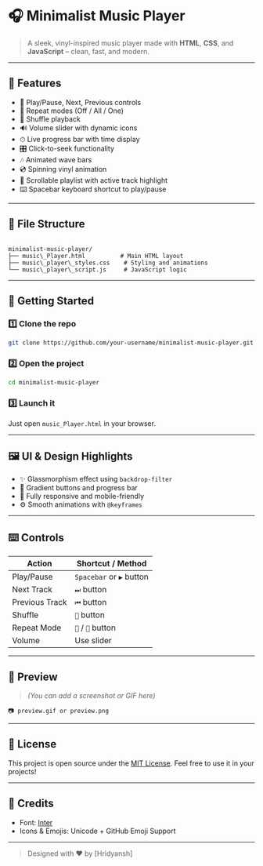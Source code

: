# 🎧 Minimalist Music Player

> A sleek, vinyl-inspired music player made with **HTML**, **CSS**, and **JavaScript** – clean, fast, and modern.

---

## 🌟 Features

- 🎵 Play/Pause, Next, Previous controls
- 🔁 Repeat modes (Off / All / One)
- 🔀 Shuffle playback
- 🔊 Volume slider with dynamic icons
- ⏱ Live progress bar with time display
- 🎛 Click-to-seek functionality
- 🎶 Animated wave bars
- 💿 Spinning vinyl animation
- 📝 Scrollable playlist with active track highlight
- ⌨️ Spacebar keyboard shortcut to play/pause

---

## 📁 File Structure

```

minimalist-music-player/
├── music\_Player.html          # Main HTML layout
├── music\_player\_styles.css    # Styling and animations
└── music\_player\_script.js     # JavaScript logic

````

---

## 🚀 Getting Started

### 1️⃣ Clone the repo

```bash
git clone https://github.com/your-username/minimalist-music-player.git
````

### 2️⃣ Open the project

```bash
cd minimalist-music-player
```

### 3️⃣ Launch it

Just open `music_Player.html` in your browser.

---

## 🖼️ UI & Design Highlights

* ✨ Glassmorphism effect using `backdrop-filter`
* 🎨 Gradient buttons and progress bar
* 📱 Fully responsive and mobile-friendly
* ⚙️ Smooth animations with `@keyframes`

---

## ⌨️ Controls

| Action         | Shortcut / Method        |
| -------------- | ------------------------ |
| Play/Pause     | `Spacebar` or `▶` button |
| Next Track     | `⏭` button               |
| Previous Track | `⏮` button               |
| Shuffle        | `🔀` button              |
| Repeat Mode    | `🔁` / `🔂` button       |
| Volume         | Use slider               |

---

## 📸 Preview

> *(You can add a screenshot or GIF here)*

```
📷 preview.gif or preview.png
```

---

## 📜 License

This project is open source under the [MIT License](https://opensource.org/licenses/MIT). Feel free to use it in your projects!

---

## 🙌 Credits

* Font: [Inter](https://fonts.google.com/specimen/Inter)
* Icons & Emojis: Unicode + GitHub Emoji Support

---

> Designed with ❤️ by \[Hridyansh]



